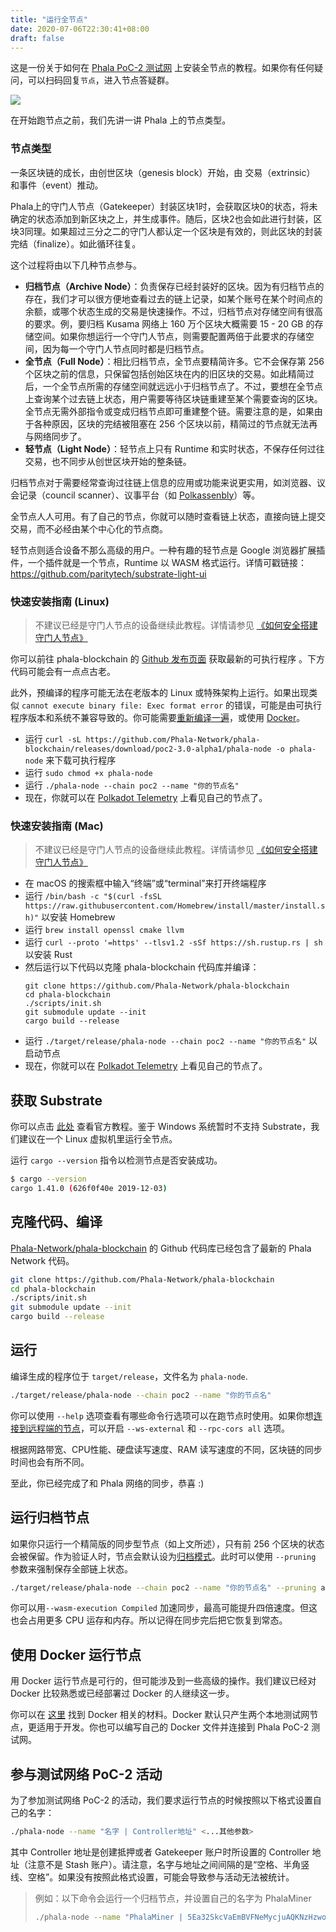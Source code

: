 ```yaml
---
title: "运行全节点"
date: 2020-07-06T22:30:41+08:00
draft: false
---
```


这是一份关于如何在 [Phala PoC-2 测试网](https://app.phala.network/#/staking) 上安装全节点的教程。如果你有任何疑问，可以扫码回复`节点`，进入节点答疑群。

![](/images/phala-qr.jpg)

在开始跑节点之前，我们先讲一讲 Phala 上的节点类型。

### 节点类型

一条区块链的成长，由创世区块（genesis block）开始，由 交易（extrinsic） 和事件（event）推动。

Phala上的守门人节点（Gatekeeper）封装区块1时，会获取区块0的状态，将未确定的状态添加到新区块之上，并生成事件。随后，区块2也会如此进行封装，区块3同理。如果超过三分之二的守门人都认定一个区块是有效的，则此区块的封装完结（finalize）。如此循环往复。

这个过程将由以下几种节点参与。

- **归档节点（Archive Node）**：负责保存已经封装好的区块。因为有归档节点的存在，我们才可以很方便地查看过去的链上记录，如某个账号在某个时间点的余额，或哪个状态生成的交易是快速操作。不过，归档节点对存储空间有很高的要求。例，要归档 Kusama 网络上 160 万个区块大概需要 15 - 20 GB 的存储空间。如果你想运行一个守门人节点，则需要配置两倍于此要求的存储空间，因为每一个守门人节点同时都是归档节点。
- **全节点（Full Node）**：相比归档节点，全节点要精简许多。它不会保存第 256 个区块之前的信息，只保留包括创始区块在内的旧区块的交易。如此精简过后，一个全节点所需的存储空间就远远小于归档节点了。不过，要想在全节点上查询某个过去链上状态，用户需要等待区块链重建至某个需要查询的区块。全节点无需外部指令或变成归档节点即可重建整个链。需要注意的是，如果由于各种原因，区块的完结被阻塞在 256 个区块以前，精简过的节点就无法再与网络同步了。
- **轻节点（Light Node）**：轻节点上只有 Runtime 和实时状态，不保存任何过往交易，也不同步从创世区块开始的整条链。

归档节点对于需要经常查询过往链上信息的应用或功能来说更实用，如浏览器、议会记录（council scanner）、议事平台（如 [Polkassenbly](https://kusama.polkassembly.io/)）等。

全节点人人可用。有了自己的节点，你就可以随时查看链上状态，直接向链上提交交易，而不必经由某个中心化的节点商。

轻节点则适合设备不那么高级的用户。一种有趣的轻节点是 Google 浏览器扩展插件，一个插件就是一个节点，Runtime 以 WASM 格式运行。详情可戳链接：<https://github.com/paritytech/substrate-light-ui>

### 快速安装指南  (Linux)

> 不建议已经是守门人节点的设备继续此教程。详情请参见 [《如何安全搭建守门人节点》](https://wiki.polkadot.network/docs/en/maintain-guides-secure-validator)

你可以前往 phala-blockchain 的 [Github 发布页面](https://github.com/Phala-Network/phala-blockchain/releases/) 获取最新的可执行程序 。下方代码可能会有一点点古老。

此外，预编译的程序可能无法在老版本的 Linux 或特殊架构上运行。如果出现类似  `cannot execute binary file: Exec format error` 的错误，可能是由可执行程序版本和系统不兼容导致的。你可能需要[重新编译一遍](#克隆代码编译)，或使用 [Docker](#使用-docker-运行节点)。

- 运行 `curl -sL https://github.com/Phala-Network/phala-blockchain/releases/download/poc2-3.0-alpha1/phala-node -o phala-node` 来下载可执行程序
- 运行 `sudo chmod +x phala-node`
- 运行 `./phala-node --chain poc2 --name "你的节点名"`
- 现在，你就可以在 [Polkadot Telemetry](https://telemetry.polkadot.io/#list/Phala%20PoC-2) 上看见自己的节点了。

### 快速安装指南  (Mac)

> 不建议已经是守门人节点的设备继续此教程。详情请参见 [《如何安全搭建守门人节点》](https://wiki.polkadot.network/docs/en/maintain-guides-secure-validator)

- 在 macOS 的搜索框中输入“终端”或“terminal”来打开终端程序
- 运行 `/bin/bash -c "$(curl -fsSL https://raw.githubusercontent.com/Homebrew/install/master/install.sh)"` 以安装 Homebrew
- 运行 `brew install openssl cmake llvm`
- 运行 `curl --proto '=https' --tlsv1.2 -sSf https://sh.rustup.rs | sh` 以安装 Rust
- 然后运行以下代码以克隆 phala-blockchain 代码库并编译：
  ```
  git clone https://github.com/Phala-Network/phala-blockchain
  cd phala-blockchain
  ./scripts/init.sh
  git submodule update --init
  cargo build --release
  ```
- 运行 `./target/release/phala-node --chain poc2 --name "你的节点名"` 以启动节点
- 现在，你就可以在 [Polkadot Telemetry](https://telemetry.polkadot.io/#list/Phala%20PoC-2) 上看见自己的节点了。

## 获取 Substrate

你可以点击 [此处](https://substrate.dev/docs/en/knowledgebase/getting-started) 查看官方教程。鉴于 Windows 系统暂时不支持 Substrate，我们建议在一个 Linux 虚拟机里运行全节点。

运行 `cargo --version` 指令以检测节点是否安装成功。

```bash
$ cargo --version
cargo 1.41.0 (626f0f40e 2019-12-03)
```

## 克隆代码、编译

[Phala-Network/phala-blockchain](https://github.com/Phala-Network/phala-blockchain) 的 Github 代码库已经包含了最新的 Phala Network 代码。

```bash
git clone https://github.com/Phala-Network/phala-blockchain
cd phala-blockchain
./scripts/init.sh
git submodule update --init
cargo build --release
```

## 运行

编译生成的程序位于 `target/release`，文件名为 `phala-node`.

```bash
./target/release/phala-node --chain poc2 --name "你的节点名"
```
你可以使用 `--help` 选项查看有哪些命令行选项可以在跑节点时使用。如果你想[连接到远程端的节点](https://wiki.polkadot.network/docs/en/maintain-wss)，可以开启 `--ws-external` 和 `--rpc-cors all` 选项。

根据网路带宽、CPU性能、硬盘读写速度、RAM 读写速度的不同，区块链的同步时间也会有所不同。

至此，你已经完成了和 Phala 网络的同步，恭喜 :)

## 运行归档节点

如果你只运行一个精简版的同步型节点（如上文所述），只有前 256 个区块的状态会被保留。作为验证人时，节点会默认设为[归档模式](#节点类型)。此时可以使用 `--pruning` 参数来强制保存全部链上状态。

```bash
./target/release/phala-node --chain poc2 --name "你的节点名" --pruning archive
```

你可以用`--wasm-execution Compiled` 加速同步，最高可能提升四倍速度。但这也会占用更多 CPU 运存和内存。所以记得在同步完后把它恢复到常态。

## 使用 Docker 运行节点

用 Docker 运行节点是可行的，但可能涉及到一些高级的操作。我们建议已经对 Docker 比较熟悉或已经部署过 Docker 的人继续这一步。

你可以在 [这里](https://github.com/Phala-Network/phala-blockchain/blob/master/Dockerfile) 找到 Docker 相关的材料。Docker 默认只产生两个本地测试网节点，更适用于开发。你也可以编写自己的 Docker 文件并连接到 Phala PoC-2 测试网。

## 参与测试网络 PoC-2 活动

为了参加测试网络 PoC-2 的活动，我们要求运行节点的时候按照以下格式设置自己的名字：

```bash
./phala-node --name "名字 | Controller地址" <...其他参数>
```

其中 Controller 地址是创建抵押或者 Gatekeeper 账户时所设置的 Controller 地址（注意不是 Stash 账户）。请注意，名字与地址之间间隔的是“空格、半角竖线、空格”。如果没有按照此格式设置，可能会导致参与活动无法被统计。

> 例如：以下命令会运行一个归档节点，并设置自己的名字为 PhalaMiner
>
> ```bash
> ./phala-node --name "PhalaMiner | 5Ea32SkcVaEmBVFNeMycjuAQKNzHzwosFrhEhwUFmawsEtkt" --pruning archive
> ```
